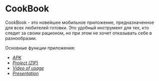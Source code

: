 # CookBook
CookBook - это новейшее мобильное приложение, предназначенное для всех любителей готовки. Это удобный инструмент для тех, кто следит за своим рационом, но при этом не хочет отказывать себе в разнообразии.

Основные функции приложения:

- *[APK](https://github.com/FedotBegemot/MobileApp/blob/master/app-debug.apk)*
- *[Project (ZIP)](https://drive.google.com/file/d/1C54oOekk37sdFbzLukwDxe3OzBW1WjQD/view?usp=sharing)*
- *[Video of usage](https://drive.google.com/file/d/1emJTWumlHCKvGY4PjlIpA9ImeFP360Lv/view?usp=drive_link)*
- *[Presentation]()*
